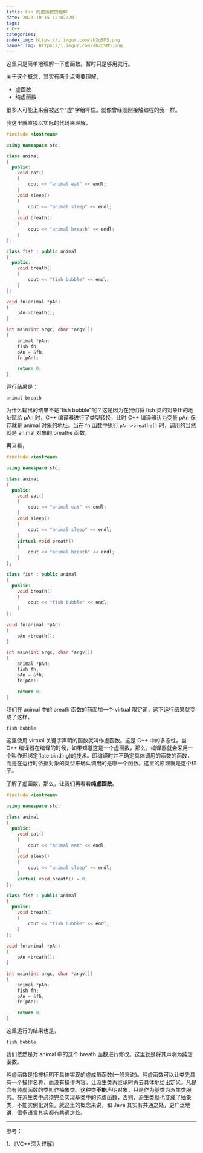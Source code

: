```yaml
---
title: C++ 的虚函数的理解
date: 2023-10-15 12:02:20
tags:
- C++
categories:
index_img: https://i.imgur.com/sh2gSM5.png
banner_img: https://i.imgur.com/sh2gSM5.png
---
```


这里只是简单地理解一下虚函数。暂时只是够用就行。

关于这个概念，其实有两个点需要理解，

- 虚函数
- 纯虚函数

很多人可能上来会被这个"虚"字给吓住。就像曾经刚刚接触编程的我一样。

我这里就直接以实际的代码来理解，

```cpp
#include <iostream>

using namespace std;

class animal
{
  public:
    void eat()
    {
        cout << "animal eat" << endl;
    }
    void sleep()
    {
        cout << "animal sleep" << endl;
    }
    void breath()
    {
        cout << "animal breath" << endl;
    }
};

class fish : public animal
{
  public:
    void breath()
    {
        cout << "fish bubble" << endl;
    }
};

void fn(animal *pAn)
{
    pAn->breath();
}

int main(int argc, char *argv[])
{
    animal *pAn;
    fish fh;
    pAn = &fh;
    fn(pAn);

    return 0;
}
```

运行结果是：

```shell
animal breath
```

为什么输出的结果不是“fish bubble”呢？这是因为在我们将 fish 类的对象fh的地址赋给 pAn 时，C++ 编译器进行了类型转换，此时 C++ 编译器认为变量 pAn 保存就是 animal 对象的地址。当在 fn 函数中执行 `pAn->breathe()` 时，调用的当然就是 animal 对象的 breathe 函数。

再来看，

```cpp
#include <iostream>

using namespace std;

class animal
{
  public:
    void eat()
    {
        cout << "animal eat" << endl;
    }
    void sleep()
    {
        cout << "animal sleep" << endl;
    }
    virtual void breath()
    {
        cout << "animal breath" << endl;
    }
};

class fish : public animal
{
  public:
    void breath()
    {
        cout << "fish bubble" << endl;
    }
};

void fn(animal *pAn)
{
    pAn->breath();
}

int main(int argc, char *argv[])
{
    animal *pAn;
    fish fh;
    pAn = &fh;
    fn(pAn);

    return 0;
}
```

我们在 animal 中的 breath 函数的前面加一个 virtual 限定词，这下运行结果就变成了这样，

```shell
fish bubble
```

这里使用 virtual 关键字声明的函数就叫作虚函数。这是 C++ 中的多态性。当 C++ 编译器在编译的时候，如果知道这是一个虚函数，那么，编译器就会采用一个叫作迟绑定(late binding)的技术。即编译时并不确定具体调用的函数的函数，而是在运行时依据对象的类型来确认调用的是哪一个函数。这里的原理就是这个样子。

了解了虚函数，那么，让我们再看看**纯虚函数**。

```cpp
#include <iostream>

using namespace std;

class animal
{
  public:
    void eat()
    {
        cout << "animal eat" << endl;
    }
    void sleep()
    {
        cout << "animal sleep" << endl;
    }
    virtual void breath() = 0;
};

class fish : public animal
{
  public:
    void breath()
    {
        cout << "fish bubble" << endl;
    }
};

void fn(animal *pAn)
{
    pAn->breath();
}

int main(int argc, char *argv[])
{
    animal *pAn;
    fish fh;
    pAn = &fh;
    fn(pAn);

    return 0;
}
```

这里运行的结果也是，

```shell
fish bubble
```

我们依然是对 animal 中的这个 breath 函数进行修改。这里就是将其声明为纯虚函数。

纯虚函数是指被标明不具体实现的虚成员函数(一般来说)。纯虚函数可以让类先具有一个操作名称，而没有操作内容。让派生类再继承时再去具体地给出定义。凡是含有纯虚函数的类叫作抽象类。这种类**不能**声明对象，只是作为基类为派生类服务。在派生类中必须完全实现基类中的纯虚函数，否则，派生类就也变成了抽象类，不能实例化对象。就这里的概念来说，和 Java 其实有共通之处，更广泛地讲，很多语言其实都有共通之处。

---

参考：

1、《VC++深入详解》


